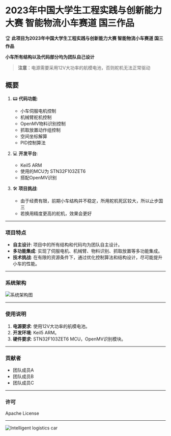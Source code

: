 # 2023年中国大学生工程实践与创新能力大赛 智能物流小车赛道 国三作品

🏆 **此项目为2023年中国大学生工程实践与创新能力大赛 智能物流小车赛道 国三作品**

**小车所有结构以及代码部分均为团队自己设计**

> **注意**：电源需要采用12V大功率的航模电池，否则舵机无法正常驱动

## 概要
1. 📟 **代码功能**:
    - 小车伺服电机控制
    - 机械臂舵机控制
    - OpenMV物料识别控制
    - 抓取放置动作组控制
    - 空间坐标解算
    - PID控制算法

2. 💻 **开发平台**:
    - Keil5 ARM
    - 使用的MCU为 STN32F103ZET6
    - 搭配OpenMV识别

3. 🛠️ **项目挑战**:
    - 由于经费有限，前期小车结构并不稳定，所用舵机死区较大，所以止步国三
    - 若换用精度更高的舵机，效果会更好

---

### 项目特点
- **自主设计**: 项目中的所有结构和代码均为团队自主设计。
- **多功能集成**: 实现了伺服电机、机械臂、物料识别、抓取放置等多功能集成。
- **技术挑战**: 在有限的资源条件下，通过优化控制算法和结构设计，尽可能提升小车的性能。

---

### 系统架构

![系统架构图](https://example.com/system-architecture-diagram.png)

---

### 使用说明
1. **电源要求**: 使用12V大功率的航模电池。
2. **开发环境**: Keil5 ARM。
3. **硬件要求**: STN32F103ZET6 MCU，OpenMV识别模块。

---

### 贡献者
- 团队成员A
- 团队成员B
- 团队成员C

---

### 许可
Apache License

---

![Intelligent logistics car](https://github.com/pieceofApple/Intelligent-logistics-car/assets/116827010/be330736-23dc-4e8e-8699-e410823b9ec5)
